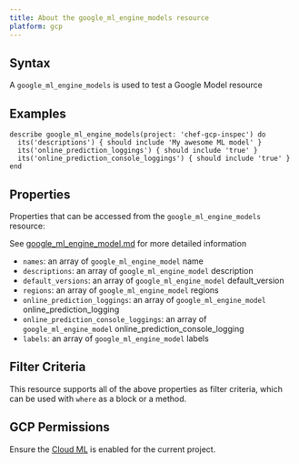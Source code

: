 ```yaml
---
title: About the google_ml_engine_models resource
platform: gcp
---
```


## Syntax
A `google_ml_engine_models` is used to test a Google Model resource

## Examples
```
describe google_ml_engine_models(project: 'chef-gcp-inspec') do
  its('descriptions') { should include 'My awesome ML model' }
  its('online_prediction_loggings') { should include 'true' }
  its('online_prediction_console_loggings') { should include 'true' }
end
```

## Properties
Properties that can be accessed from the `google_ml_engine_models` resource:

See [google_ml_engine_model.md](google_ml_engine_model.md) for more detailed information
  * `names`: an array of `google_ml_engine_model` name
  * `descriptions`: an array of `google_ml_engine_model` description
  * `default_versions`: an array of `google_ml_engine_model` default_version
  * `regions`: an array of `google_ml_engine_model` regions
  * `online_prediction_loggings`: an array of `google_ml_engine_model` online_prediction_logging
  * `online_prediction_console_loggings`: an array of `google_ml_engine_model` online_prediction_console_logging
  * `labels`: an array of `google_ml_engine_model` labels

## Filter Criteria
This resource supports all of the above properties as filter criteria, which can be used
with `where` as a block or a method.

## GCP Permissions

Ensure the [Cloud ML](https://console.cloud.google.com/apis/library/ml.googleapis.com) is enabled for the current project.
